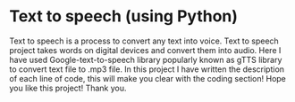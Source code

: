 # Text to speech (using Python)
Text to speech is a process to convert any text into voice. Text to speech project takes words on digital devices and convert them into audio. Here I have used Google-text-to-speech library popularly known as gTTS library to convert text file to .mp3 file.
In this project I have written the description of each line of code, this will make you clear with the coding section!
Hope you like this project!
Thank you.
